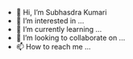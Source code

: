 - 👋 Hi, I’m Subhasdra Kumari
- 👀 I’m interested in ...
- 🌱 I’m currently learning ...
- 💞️ I’m looking to collaborate on ...
- 📫 How to reach me ...

<!---
subhadraskills/subhadraskills is a ✨ special ✨ repository because its `README.md` (this file) appears on your GitHub profile.
You can click the Preview link to take a look at your changes.
--->
